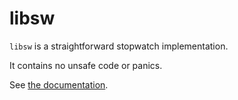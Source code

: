 # libsw

`libsw` is a straightforward stopwatch implementation.

It contains no unsafe code or panics.

See [the documentation](https://docs.rs/libsw).
